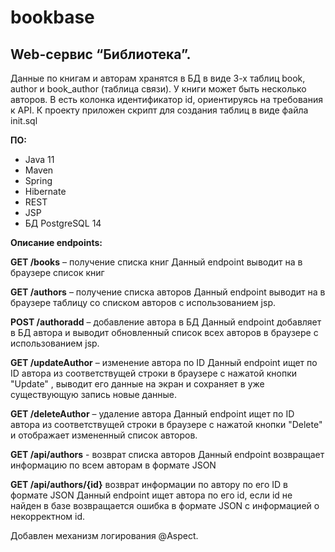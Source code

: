 # bookbase

## Web-сервис “Библиотека”.
  
Данные по книгам и авторам  хранятся в БД в виде 3-х таблиц book, author и book_author (таблица связи). 
У книги может быть несколько авторов. В есть колонка идентификатор id, ориентируясь на требования к API. 
К проекту приложен скрипт для создания таблиц в виде файла init.sql


**ПО:**
-   Java 11
-   Maven
-   Spring 
-   Hibernate
-   REST
-   JSP
-   БД PostgreSQL 14

  
**Описание endpoints:**

 
**GET /books** – получение списка книг
Данный endpoint выводит на в браузере список книг

**GET /authors** – получение списка авторов
Данный endpoint выводит на в браузере таблицу со списком авторов с использованием jsp.

**POST /authoradd** – добавление автора в БД
Данный endpoint добавляет в БД автора и выводит обновленный список всех авторов в браузере с использованием jsp.

**GET /updateAuthor** – изменение автора по ID
Данный endpoint ищет по ID автора из соответствущей строки в браузере с нажатой кнопки "Update" , выводит его данные на экран и сохраняет в уже существующую запись новые данные.

**GET /deleteAuthor** – удаление автора
Данный endpoint ищет по ID автора из соответствущей строки в браузере с нажатой кнопки "Delete" и отображает измененный список авторов.

**GET /api/authors** - возврат списка авторов
Данный endpoint возвращает информацию по всем авторам в формате JSON

**GET /api/authors/{id}** возврат информации по автору по его ID в формате JSON
Данный endpoint ищет автора по его id, если id не найден в базе возвращается ошибка в формате JSON с информацией о некорректном id. 

Добавлен механизм логирования @Aspect.